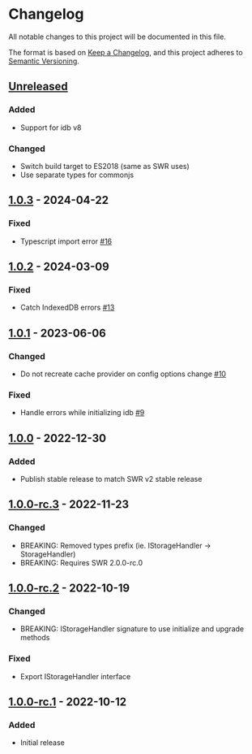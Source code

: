 # Changelog
All notable changes to this project will be documented in this file.

The format is based on [Keep a Changelog](https://keepachangelog.com/en/1.0.0/),
and this project adheres to [Semantic Versioning](https://semver.org/spec/v2.0.0.html).

## [Unreleased]
### Added
- Support for idb v8
### Changed
- Switch build target to ES2018 (same as SWR uses)
- Use separate types for commonjs

## [1.0.3] - 2024-04-22
### Fixed
- Typescript import error [#16](https://github.com/piotr-cz/swr-idb-cache/pull/16)

## [1.0.2] - 2024-03-09
### Fixed
- Catch IndexedDB errors [#13](https://github.com/piotr-cz/swr-idb-cache/pull/13)

## [1.0.1] - 2023-06-06
### Changed
- Do not recreate cache provider on config options change [#10](https://github.com/piotr-cz/swr-idb-cache/pull/10)
### Fixed
- Handle errors while initializing idb [#9](https://github.com/piotr-cz/swr-idb-cache/pull/9)

## [1.0.0] - 2022-12-30
### Added
- Publish stable release to match SWR v2 stable release

## [1.0.0-rc.3] - 2022-11-23
### Changed
- BREAKING: Removed types prefix (ie. IStorageHandler -> StorageHandler)
- BREAKING: Requires SWR 2.0.0-rc.0

## [1.0.0-rc.2] - 2022-10-19
### Changed
- BREAKING: IStorageHandler signature to use initialize and upgrade methods

### Fixed
- Export IStorageHandler interface

## [1.0.0-rc.1] - 2022-10-12
### Added
- Initial release

[Unreleased]: https://github.com/piotr-cz/swr-idb-cache/compare/v1.0.3...HEAD
[1.0.3]: https://github.com/piotr-cz/swr-idb-cache/compare/v1.0.2...v1.0.3
[1.0.2]: https://github.com/piotr-cz/swr-idb-cache/compare/v1.0.1...v1.0.2
[1.0.1]: https://github.com/piotr-cz/swr-idb-cache/compare/v1.0.0...v1.0.1
[1.0.0]: https://github.com/piotr-cz/swr-idb-cache/compare/v1.0.0-rc.3...v1.0.0
[1.0.0-rc.3]: https://github.com/piotr-cz/swr-idb-cache/compare/v1.0.0-rc.2...v1.0.0-rc.3
[1.0.0-rc.2]: https://github.com/piotr-cz/swr-idb-cache/compare/v1.0.0-rc.1...v1.0.0-rc.2
[1.0.0-rc.1]: https://github.com/piotr-cz/swr-idb-cache/releases/tag/v1.0.0-rc.1
